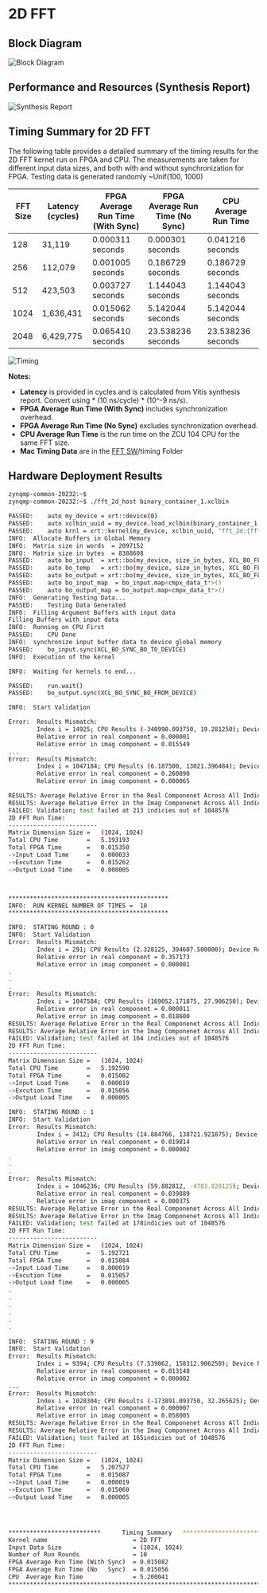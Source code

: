 # 2D FFT

## Block Diagram
![Block Diagram](https://github.com/MIT-STARLab/ZCU104_HOWFSC/blob/main/2D%20FFT/block_diagram_v1.png)

## Performance and Resources (Synthesis Report)
![Synthesis Report](https://github.com/MIT-STARLab/ZCU104_HOWFSC/blob/main/2D%20FFT/syn_rpt.png)



## Timing Summary for 2D FFT

The following table provides a detailed summary of the timing results for the 2D FFT kernel run on FPGA and CPU. 
The measurements are taken for different input data sizes, and both with and without synchronization for FPGA.
Testing data is generated randomly ~Unif(100, 1000)

| FFT Size | Latency (cycles)            | FPGA Average Run Time (With Sync) | FPGA Average Run Time (No Sync) | CPU Average Run Time |
|----------|-----------------------------|-----------------------------------|---------------------------------|-----------------------|
| 128      | 31,119                      | 0.000311 seconds     | 0.000301 seconds                | 0.041216 seconds      |
| 256      | 112,079                     | 0.001005 seconds     | 0.186729 seconds                | 0.186729 seconds      |
| 512      | 423,503                     | 0.003727 seconds     | 1.144043 seconds                | 1.144043 seconds      |
| 1024     | 1,636,431                   | 0.015062 seconds     | 5.142044 seconds                | 5.142044 seconds      |
| 2048     | 6,429,775                   | 0.065410 seconds     | 23.538236 seconds               | 23.538236 seconds     |


![Timing](https://github.com/MIT-STARLab/ZCU104_HOWFSC/blob/main/2D%20FFT/timing/fft2d_timing_plot_fpga_mac_cpu.png)


**Notes:**
- **Latency** is provided in cycles and is calculated from Vitis synthesis report. Convert using * (10 ns/cycle) * (10^-9 ns/s).
- **FPGA Average Run Time (With Sync)** includes synchronization overhead.
- **FPGA Average Run Time (No Sync)** excludes synchronization overhead.
- **CPU Average Run Time** is the run time on the ZCU 104 CPU for the same FFT size.
- **Mac Timing Data** are in the [FFT SW](https://github.com/MIT-STARLab/ZCU104_HOWFSC/tree/main/FFT%20SW)/timing Folder




## Hardware Deployment Results

```sh
zynqmp-common-20232:~$ 
zynqmp-common-20232:~$ ./fft_2d_host binary_container_1.xclbin  

PASSED:    auto my_device = xrt::device(0)
PASSED:    auto xclbin_uuid = my_device.load_xclbin(binary_container_1.xclbin)
PASSED:    auto krnl = xrt::kernel(my_device, xclbin_uuid, "fft_2d:{fft_2d_1}")
INFO:  Allocate Buffers in Global Memory
INFO:  Matrix size in words  = 2097152
INFO:  Matrix size in bytes  = 8388608
PASSED:    auto bo_input  = xrt::bo(my_device, size_in_bytes, XCL_BO_FLAGS_NONE, krnl.group_id(1)) (=4))
PASSED:    auto bo_temp   = xrt::bo(my_device, size_in_bytes, XCL_BO_FLAGS_NONE, krnl.group_id(2)) (=4))
PASSED:    auto bo_output = xrt::bo(my_device, size_in_bytes, XCL_BO_FLAGS_NONE, krnl.group_id(3)) (=4))
PASSED:    auto bo_input_map  = bo_input.map<cmpx_data_t*>()
PASSED:    auto bo_output_map = bo_output.map<cmpx_data_t*>()
INFO:  Generating Testing Data...
PASSED:    Testing Data Generated
INFO:  Filling Argument Buffers with input data
Filling Buffers with input data
INFO:  Running on CPU First
PASSED:    CPU Done
INFO:  synchronize input buffer data to device global memory
PASSED:    bo_input.sync(XCL_BO_SYNC_BO_TO_DEVICE)
INFO:  Execution of the kernel

INFO:  Waiting for kernels to end...

PASSED:    run.wait()
PASSED:    bo_output.sync(XCL_BO_SYNC_BO_FROM_DEVICE)

INFO:  Start Validation

Error:  Results Mismatch:
        Index i = 14925; CPU Results (-340990.093750, 19.281250); Device Result (-340990.343750, 19.581055)
        Relative error in real component = 0.000001
        Relative error in imag component = 0.015549
...
Error:  Results Mismatch:
        Index i = 1047184; CPU Results (6.187500, 13021.396484); Device Result (4.573242, 13022.248047)
        Relative error in real component = 0.260890
        Relative error in imag component = 0.000065

RESULTS: Average Relative Error in the Real Componenet Across All Indicies = 2.70611e-05
RESULTS: Average Relative Error in the Imag Componenet Across All Indicies = 2.98263e-05
FAILED: Validation; test failed at 213 indicies out of 1048576
2D FFT Run Time:
-------------------------
Matrix Dimension Size =   (1024, 1024)
Total CPU Time        =   5.193193
Total FPGA Time       =   0.015350
->Input Load Time     =   0.000033
->Excution Time       =   0.015262
->Output Load Time    =   0.000005



*********************************************
INFO:  RUN KERNEL NUMBER OF TIMES =  10
*********************************************

INFO:  STATING ROUND : 0
INFO:  Start Validation
Error:  Results Mismatch:
        Index i = 291; CPU Results (2.328125, 394607.500000); Device Result (1.496582, 394607.781250)
        Relative error in real component = 0.357173
        Relative error in imag component = 0.000001
.
.
.
Error:  Results Mismatch:
        Index i = 1047584; CPU Results (169052.171875, 27.906250); Device Result (169050.265625, 27.387207)
        Relative error in real component = 0.000011
        Relative error in imag component = 0.018600
RESULTS: Average Relative Error in the Real Componenet Across All Indicies = 3.2744e-05
RESULTS: Average Relative Error in the Imag Componenet Across All Indicies = 2.66638e-05
FAILED: Validation; test failed at 164 indicies out of 1048576
2D FFT Run Time:
-------------------------
Matrix Dimension Size =   (1024, 1024)
Total CPU Time        =   5.192590
Total FPGA Time       =   0.015082
->Input Load Time     =   0.000019
->Excution Time       =   0.015056
->Output Load Time    =   0.000005

INFO:  STATING ROUND : 1
INFO:  Start Validation
Error:  Results Mismatch:
        Index i = 3412; CPU Results (14.884766, 138721.921875); Device Result (15.179688, 138722.171875)
        Relative error in real component = 0.019814
        Relative error in imag component = 0.000002
.
.
.
Error:  Results Mismatch:
        Index i = 1046236; CPU Results (59.882812, -4783.828125); Device Result (57.494141, -4785.624023)
        Relative error in real component = 0.039889
        Relative error in imag component = 0.000375
RESULTS: Average Relative Error in the Real Componenet Across All Indicies = 5.85683e-05
RESULTS: Average Relative Error in the Imag Componenet Across All Indicies = 3.34888e-05
FAILED: Validation; test failed at 178indicies out of 1048576
2D FFT Run Time:
-------------------------
Matrix Dimension Size =   (1024, 1024)
Total CPU Time        =   5.192721
Total FPGA Time       =   0.015084
->Input Load Time     =   0.000019
->Excution Time       =   0.015057
->Output Load Time    =   0.000005
.
.
.
.
.
.

INFO:  STATING ROUND : 9
INFO:  Start Validation
Error:  Results Mismatch:
        Index i = 9394; CPU Results (7.539062, 158312.906250); Device Result (7.638184, 158312.593750)
        Relative error in real component = 0.013148
        Relative error in imag component = 0.000002
...
Error:  Results Mismatch:
        Index i = 1028304; CPU Results (-173891.093750, 32.265625); Device Result (-173889.843750, 34.137207)
        Relative error in real component = 0.000007
        Relative error in imag component = 0.058005
RESULTS: Average Relative Error in the Real Componenet Across All Indicies = 2.10183e-05
RESULTS: Average Relative Error in the Imag Componenet Across All Indicies = 2.47206e-05
FAILED: Validation; test failed at 165indicies out of 1048576
2D FFT Run Time:
-------------------------
Matrix Dimension Size =   (1024, 1024)
Total CPU Time        =   5.207527
Total FPGA Time       =   0.015087
->Input Load Time     =   0.000019
->Excution Time       =   0.015060
->Output Load Time    =   0.000005




**************************      Timing Summary   ****************************
Kernel name                        = 2D FFT
Input Data Size                    = (1024, 1024)
Number of Run Rounds               = 10
FPGA Average Run Time (With Sync)  = 0.015082
FPGA Average Run Time (No   Sync)  = 0.015056
CPU  Average Run Time              = 5.200041
*****************************************************************************

```
